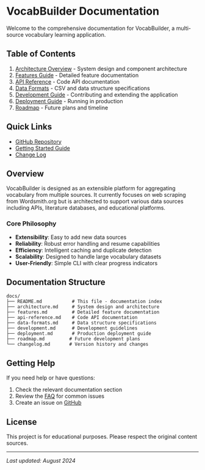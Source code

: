 # VocabBuilder Documentation

Welcome to the comprehensive documentation for VocabBuilder, a multi-source vocabulary learning application.

## Table of Contents

1. [Architecture Overview](architecture.md) - System design and component architecture
2. [Features Guide](features.md) - Detailed feature documentation
3. [API Reference](api-reference.md) - Code API documentation
4. [Data Formats](data-formats.md) - CSV and data structure specifications
5. [Development Guide](development.md) - Contributing and extending the application
6. [Deployment Guide](deployment.md) - Running in production
7. [Roadmap](roadmap.md) - Future plans and timeline

## Quick Links

- [GitHub Repository](https://github.com/Shalsh23/VocabBuilder)
- [Getting Started Guide](../README.md)
- [Change Log](changelog.md)

## Overview

VocabBuilder is designed as an extensible platform for aggregating vocabulary from multiple sources. It currently focuses on web scraping from Wordsmith.org but is architected to support various data sources including APIs, literature databases, and educational platforms.

### Core Philosophy

- **Extensibility**: Easy to add new data sources
- **Reliability**: Robust error handling and resume capabilities
- **Efficiency**: Intelligent caching and duplicate detection
- **Scalability**: Designed to handle large vocabulary datasets
- **User-Friendly**: Simple CLI with clear progress indicators

## Documentation Structure

```
docs/
├── README.md           # This file - documentation index
├── architecture.md     # System design and architecture
├── features.md         # Detailed feature documentation
├── api-reference.md    # Code API documentation
├── data-formats.md     # Data structure specifications
├── development.md      # Development guidelines
├── deployment.md       # Production deployment guide
├── roadmap.md         # Future development plans
└── changelog.md       # Version history and changes
```

## Getting Help

If you need help or have questions:

1. Check the relevant documentation section
2. Review the [FAQ](faq.md) for common issues
3. Create an issue on [GitHub](https://github.com/Shalsh23/VocabBuilder/issues)

## License

This project is for educational purposes. Please respect the original content sources.

---

*Last updated: August 2024*
